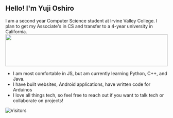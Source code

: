 ## Hello! I'm Yuji Oshiro

I am a second year Computer Science student at Irvine Valley College. I plan to get my Associate's in CS and transfer to a 4-year university in California.
<img height="100em" width="100%" src="https://github-readme-stats.vercel.app/api/top-langs/?username=yujioshiro&layout=compact" />

- I am most comfortable in JS, but am currently learning Python, C++, and Java.
- I have built websites, Android applications, have written code for Arduinos
- I love all things tech, so feel free to reach out if you want to talk tech or collaborate on projects!

![Visitors](https://visitor-badge.glitch.me/badge?page_id=${yujioshiro}.${yujioshiro})


<!--
**yujioshiro/yujioshiro** is a ✨ _special_ ✨ repository because its `README.md` (this file) appears on your GitHub profile.

Here are some ideas to get you started:

- 🔭 I’m currently working on ...
- 🌱 I’m currently learning ...
- 👯 I’m looking to collaborate on ...
- 🤔 I’m looking for help with ...
- 💬 Ask me about ...
- 📫 How to reach me: ...
- 😄 Pronouns: ...
- ⚡ Fun fact: ...
-->


